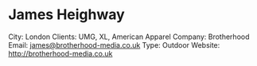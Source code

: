 # James Heighway

City: London
Clients: UMG, XL, American Apparel
Company: Brotherhood
Email: james@brotherhood-media.co.uk
Type: Outdoor
Website: http://brotherhood-media.co.uk